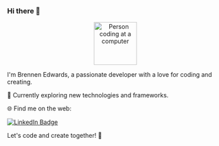 ### Hi there 👋

<div id="header" align="center">
  <img src="https://media.giphy.com/media/M9gbBd9nbDrOTu1Mqx/giphy.gif" width="100" alt="Person coding at a computer"/>
</div>

I'm Brennen Edwards, a passionate developer with a love for coding and creating.

🚀 Currently exploring new technologies and frameworks.

🌐 Find me on the web:
<div id="badges">
  <a href="https://www.linkedin.com/in/brennen-edwards-053252131/" target="_blank">
    <img src="https://img.shields.io/badge/LinkedIn-blue?style=for-the-badge&logo=linkedin&logoColor=white" alt="LinkedIn Badge"/>
  </a>
  <!-- Add more badges here -->
</div>

Let's code and create together! 🚀

